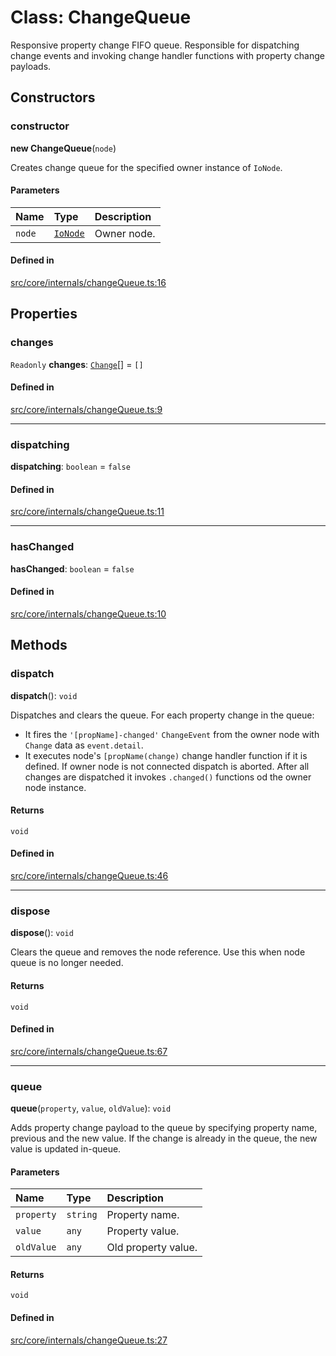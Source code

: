 # Class: ChangeQueue

Responsive property change FIFO queue.
Responsible for dispatching change events and invoking change handler functions with property change payloads.

## Constructors

### constructor

**new ChangeQueue**(`node`)

Creates change queue for the specified owner instance of `IoNode`.

#### Parameters

| Name | Type | Description |
| :------ | :------ | :------ |
| `node` | [`IoNode`](IoNode.md) | Owner node. |

#### Defined in

[src/core/internals/changeQueue.ts:16](https://github.com/io-gui/iogui/blob/main/src/core/internals/changeQueue.ts#L16)

## Properties

### changes

 `Readonly` **changes**: [`Change`](../interfaces/Change.md)[] = `[]`

#### Defined in

[src/core/internals/changeQueue.ts:9](https://github.com/io-gui/iogui/blob/main/src/core/internals/changeQueue.ts#L9)

___

### dispatching

 **dispatching**: `boolean` = `false`

#### Defined in

[src/core/internals/changeQueue.ts:11](https://github.com/io-gui/iogui/blob/main/src/core/internals/changeQueue.ts#L11)

___

### hasChanged

 **hasChanged**: `boolean` = `false`

#### Defined in

[src/core/internals/changeQueue.ts:10](https://github.com/io-gui/iogui/blob/main/src/core/internals/changeQueue.ts#L10)

## Methods

### dispatch

**dispatch**(): `void`

Dispatches and clears the queue.
For each property change in the queue:
 - It fires the `'[propName]-changed'` `ChangeEvent` from the owner node with `Change` data as `event.detail`.
 - It executes node's `[propName(change)` change handler function if it is defined.
If owner node is not connected dispatch is aborted.
After all changes are dispatched it invokes `.changed()` functions od the owner node instance.

#### Returns

`void`

#### Defined in

[src/core/internals/changeQueue.ts:46](https://github.com/io-gui/iogui/blob/main/src/core/internals/changeQueue.ts#L46)

___

### dispose

**dispose**(): `void`

Clears the queue and removes the node reference.
Use this when node queue is no longer needed.

#### Returns

`void`

#### Defined in

[src/core/internals/changeQueue.ts:67](https://github.com/io-gui/iogui/blob/main/src/core/internals/changeQueue.ts#L67)

___

### queue

**queue**(`property`, `value`, `oldValue`): `void`

Adds property change payload to the queue by specifying property name, previous and the new value.
If the change is already in the queue, the new value is updated in-queue.

#### Parameters

| Name | Type | Description |
| :------ | :------ | :------ |
| `property` | `string` | Property name. |
| `value` | `any` | Property value. |
| `oldValue` | `any` | Old property value. |

#### Returns

`void`

#### Defined in

[src/core/internals/changeQueue.ts:27](https://github.com/io-gui/iogui/blob/main/src/core/internals/changeQueue.ts#L27)
